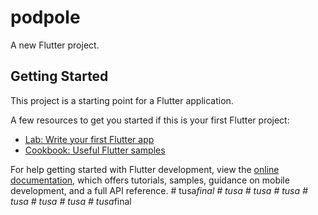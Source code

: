 # podpole

A new Flutter project.

## Getting Started

This project is a starting point for a Flutter application.

A few resources to get you started if this is your first Flutter project:

- [Lab: Write your first Flutter app](https://docs.flutter.dev/get-started/codelab)
- [Cookbook: Useful Flutter samples](https://docs.flutter.dev/cookbook)

For help getting started with Flutter development, view the
[online documentation](https://docs.flutter.dev/), which offers tutorials,
samples, guidance on mobile development, and a full API reference.
#   t u s a _ f i n a l  
 #   t u s a  
 #   t u s a  
 #   t u s a  
 #   t u s a  
 #   t u s a  
 #   t u s a  
 #   t u s a _ f i n a l  
 